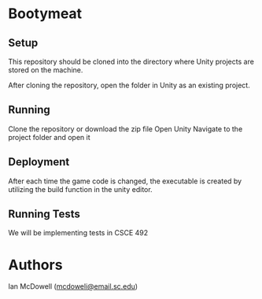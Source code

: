 # Bootymeat

## Setup

This repository should be cloned into the directory where Unity projects are stored on the machine. 

After cloning the repository, open the folder in Unity as an existing project.

## Running

Clone the repository or download the zip file
Open Unity
Navigate to the project folder and open it

## Deployment

After each time the game code is changed, the executable is created by utilizing the build function in the unity editor.

## Running Tests

We will be implementing tests in CSCE 492

# Authors

Ian McDowell (mcdoweli@email.sc.edu)